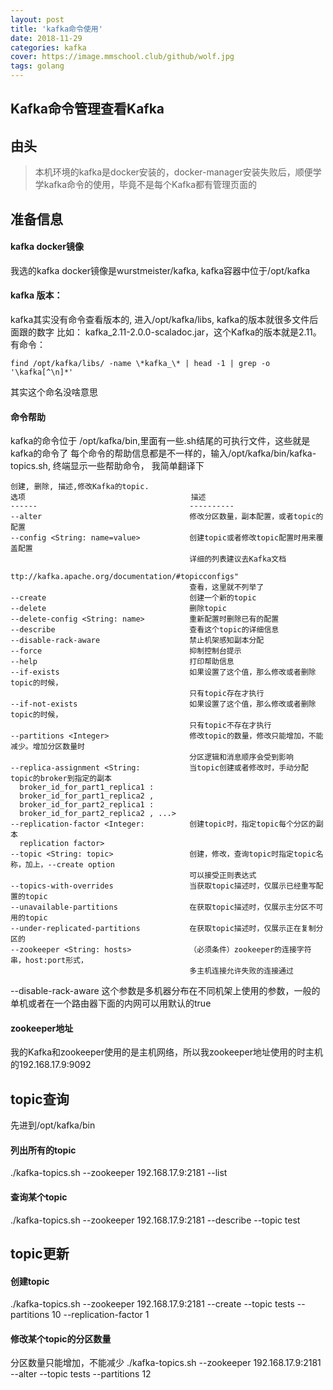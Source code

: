 ```yaml
---
layout: post
title: 'kafka命令使用'
date: 2018-11-29
categories: kafka
cover: https://image.mmschool.club/github/wolf.jpg
tags: golang
---
```


## Kafka命令管理查看Kafka

## 由头
> 本机环境的kafka是docker安装的，docker-manager安装失败后，顺便学学kafka命令的使用，毕竟不是每个Kafka都有管理页面的

## 准备信息
#### kafka docker镜像
我选的kafka docker镜像是wurstmeister/kafka, kafka容器中位于/opt/kafka
#### kafka 版本： 
kafka其实没有命令查看版本的, 进入/opt/kafka/libs, kafka的版本就很多文件后面跟的数字
比如： kafka_2.11-2.0.0-scaladoc.jar，这个Kafka的版本就是2.11。有命令：
```shell
find /opt/kafka/libs/ -name \*kafka_\* | head -1 | grep -o '\kafka[^\n]*'
```
其实这个命名没啥意思
#### 命令帮助
kafka的命令位于 /opt/kafka/bin,里面有一些.sh结尾的可执行文件，这些就是kafka的命令了
每个命令的帮助信息都是不一样的，输入/opt/kafka/bin/kafka-topics.sh, 终端显示一些帮助命令，
我简单翻译下
```
创建, 删除, 描述,修改Kafka的topic.
选项                                     描述
------                                  ----------
--alter                                 修改分区数量，副本配置，或者topic的配置
--config <String: name=value>           创建topic或者修改topic配置时用来覆盖配置    
                                        详细的列表建议去Kafka文档
                                        ttp://kafka.apache.org/documentation/#topicconfigs"
                                        查看，这里就不列举了
--create                                创建一个新的topic
--delete                                删除topic
--delete-config <String: name>          重新配置时删除已有的配置
--describe                              查看这个topic的详细信息
--disable-rack-aware                    禁止机架感知副本分配
--force                                 抑制控制台提示
--help                                  打印帮助信息
--if-exists                             如果设置了这个值，那么修改或者删除topic的时候，
                                        只有topic存在才执行
--if-not-exists                         如果设置了这个值，那么修改或者删除topic的时候，
                                        只有topic不存在才执行
--partitions <Integer>                  修改topic的数量，修改只能增加，不能减少。增加分区数量时
                                        分区逻辑和消息顺序会受到影响
--replica-assignment <String:           当topic创建或者修改时，手动分配topic的broker到指定的副本 
  broker_id_for_part1_replica1 :           
  broker_id_for_part1_replica2 ,          
  broker_id_for_part2_replica1 :
  broker_id_for_part2_replica2 , ...>
--replication-factor <Integer:          创建topic时，指定topic每个分区的副本
  replication factor>                     
--topic <String: topic>                 创建，修改，查询topic时指定topic名称，加上，--create option
                                        可以接受正则表达式
--topics-with-overrides                 当获取topic描述时，仅展示已经重写配置的topic
--unavailable-partitions                在获取topic描述时，仅展示主分区不可用的topic 
--under-replicated-partitions           在获取topic描述时，仅展示正在复制分区的 
--zookeeper <String: hosts>             （必须条件）zookeeper的连接字符串，host:port形式，
                                        多主机连接允许失败的连接通过
```
--disable-rack-aware 这个参数是多机器分布在不同机架上使用的参数，一般的单机或者在一个路由器下面的内网可以用默认的true

#### zookeeper地址
我的Kafka和zookeeper使用的是主机网络，所以我zookeeper地址使用的时主机的192.168.17.9:9092

## topic查询
先进到/opt/kafka/bin
#### 列出所有的topic
./kafka-topics.sh --zookeeper 192.168.17.9:2181 --list

#### 查询某个topic
./kafka-topics.sh  --zookeeper 192.168.17.9:2181 --describe --topic test

## topic更新
#### 创建topic
 ./kafka-topics.sh  --zookeeper 192.168.17.9:2181 --create --topic tests --partitions 10 --replication-factor 1

#### 修改某个topic的分区数量
分区数量只能增加，不能减少
 ./kafka-topics.sh  --zookeeper 192.168.17.9:2181 --alter --topic tests --partitions 12






